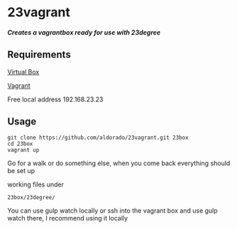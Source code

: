 # 23vagrant
##### Creates a vagrantbox ready for use with 23degree
## Requirements
[Virtual Box](https://www.virtualbox.org/)

[Vagrant](https://www.vagrantup.com/)

Free local address 192.168.23.23

## Usage
```
git clone https://github.com/aldorado/23vagrant.git 23box
cd 23box
vagrant up
```

Go for a walk or do something else, when you come back everything should be set up

working files under
```
23box/23degree/
```

You can use gulp watch locally or ssh into the vagrant box and use gulp watch there, I recommend using it locally

